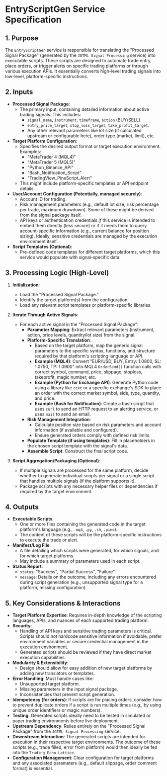 # EntryScriptGen Service Specification

## 1. Purpose

The `EntryScriptGen` service is responsible for translating the "Processed Signal Package" (generated by the `JGTML Signal Processing` service) into executable scripts. These scripts are designed to automate trade entry, place orders, or trigger alerts on specific trading platforms or through various execution APIs. It essentially converts high-level trading signals into low-level, platform-specific instructions.

## 2. Inputs

*   **Processed Signal Package**:
    *   The primary input, containing detailed information about active trading signals. This includes:
        *   `signal_name`, `instrument`, `timeframe`, `action` (BUY/SELL).
        *   `entry_price_target`, `stop_loss_target`, `take_profit_target`.
        *   Any other relevant parameters like lot size (if calculated upstream or configurable here), order type (market, limit), etc.
*   **Target Platform Configuration**:
    *   Specifies the desired output format or target execution environment. Examples:
        *   "MetaTrader 4 (MQL4)"
        *   "MetaTrader 5 (MQL5)"
        *   "Python_Binance_API"
        *   "Bash_Notification_Script"
        *   "TradingView_PineScript_Alert"
    *   This might include platform-specific templates or API endpoint details.
*   **User/Account Configuration (Potentially, managed securely)**:
    *   Account ID for trading.
    *   Risk management parameters (e.g., default lot size, risk percentage per trade, maximum drawdown). Some of these might be derived from the signal package itself.
    *   API keys or authentication credentials *if* this service is intended to embed them directly (less secure) or if it needs them to query account-specific information (e.g., current balance for position sizing). Ideally, sensitive credentials are managed by the execution environment itself.
*   **Script Templates (Optional)**:
    *   Pre-defined code templates for different target platforms, which this service would populate with signal-specific data.

## 3. Processing Logic (High-Level)

1.  **Initialization**:
    *   Load the "Processed Signal Package."
    *   Identify the target platform(s) from the configuration.
    *   Load any relevant script templates or platform-specific libraries.

2.  **Iterate Through Active Signals**:
    *   For each active signal in the "Processed Signal Package":
        *   **Parameter Mapping**: Extract relevant parameters (instrument, action, price levels, quantity/lot size) from the signal.
        *   **Platform-Specific Translation**:
            *   Based on the target platform, map the generic signal parameters to the specific syntax, functions, and structure required by that platform's scripting language or API.
            *   **Example (MQL4)**: Convert "EUR/USD, BUY, Entry: 1.0800, SL: 1.0750, TP: 1.0900" into MQL4 `OrderSend()` function calls with correct symbol, command, price, slippage, stoploss, takeprofit, magic number, etc.
            *   **Example (Python for Exchange API)**: Generate Python code using a library like `ccxt` or a specific exchange's SDK to place an order with the correct market symbol, side, type, quantity, and price.
            *   **Example (Bash for Notification)**: Create a bash script that uses `curl` to send an HTTP request to an alerting service, or uses `mail` to send an email.
        *   **Risk Management Integration**:
            *   Calculate position size based on risk parameters and account information (if available and configured).
            *   Ensure generated orders comply with defined risk limits.
        *   **Populate Template (if using templates)**: Fill in placeholders in the chosen script template with the signal's data.
        *   **Assemble Script**: Construct the final script code.

3.  **Script Aggregation/Packaging (Optional)**:
    *   If multiple signals are processed for the same platform, decide whether to generate individual scripts per signal or a single script that handles multiple signals (if the platform supports it).
    *   Package scripts with any necessary helper files or dependencies if required by the target environment.

## 4. Outputs

*   **Executable Scripts**:
    *   One or more files containing the generated code in the target platform's language (e.g., `.mq4`, `.py`, `.sh`, `.pine`).
    *   The content of these scripts will be the platform-specific instructions to execute the trade or alert.
*   **Manifest/Log File**:
    *   A file detailing which scripts were generated, for which signals, and for which target platforms.
    *   May include a summary of parameters used in each script.
*   **Status Report**:
    *   `status`: "Success", "Partial Success", "Failure".
    *   `message`: Details on the outcome, including any errors encountered during script generation (e.g., unsupported signal type for a platform, missing configuration).

## 5. Key Considerations & Interactions

*   **Target Platform Expertise**: Requires in-depth knowledge of the scripting languages, APIs, and nuances of each supported trading platform.
*   **Security**:
    *   Handling of API keys and sensitive trading parameters is critical. Scripts should not hardcode sensitive information if avoidable; prefer environment variables or secure credential management in the execution environment.
    *   Generated scripts should be reviewed if they have direct market execution capabilities.
*   **Modularity & Extensibility**:
    *   Design should allow for easy addition of new target platforms by adding new translators or templates.
*   **Error Handling**: Must handle cases like:
    *   Unsupported target platform.
    *   Missing parameters in the input signal package.
    *   Inconsistencies that prevent script generation.
*   **Idempotency (for orders)**: If scripts are for placing orders, consider how to prevent duplicate orders if a script is run multiple times (e.g., by using unique order identifiers or magic numbers).
*   **Testing**: Generated scripts ideally need to be tested in simulated or paper trading environments before live deployment.
*   **Upstream Dependency**: Relies entirely on the "Processed Signal Package" from the `JGTML Signal Processing` service.
*   **Downstream Interaction**: The generated scripts are intended for execution in their respective target environments. The outcome of these scripts (e.g., trade filled, error from platform) would then ideally be fed into the `Trading Echo Lattice`.
*   **Configuration Management**: Clear configuration for target platforms and any associated parameters (e.g., default slippage, order comment format) is essential.
